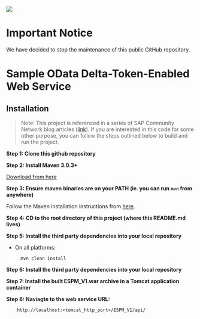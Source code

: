 ![](https://img.shields.io/badge/STATUS-NOT%20CURRENTLY%20MAINTAINED-red.svg?longCache=true&style=flat)

# Important Notice
We have decided to stop the maintenance of this public GitHub repository.

Sample OData Delta-Token-Enabled Web Service
=====

Installation
------------

>Note: This project is referenced in a series of SAP Community Network blog articles ([link](http://scn.sap.com/community/developer-center/mobility-platform/blog/2015/01/14/build-an-optimized-hybrid-mobile-application-using-the-hana-cloud-platform)).  If you are interested in this code for some other purpose, you can follow the steps outlined below to build and run the project.

__Step 1: Clone this github repository__

__Step 2: Install Maven 3.0.3+__

[Download from here](http://maven.apache.org/download.html)

__Step 3: Ensure maven binaries are on your PATH (ie. you can run `mvn` from anywhere)__

Follow the Maven installation instructions from [here](http://maven.apache.org/download.html#Installation).

__Step 4: CD to the root directory of this project (where this README.md lives)__

__Step 5: Install the third party dependencies into your local repository__

* On all platforms:

		mvn clean install

__Step 6: Install the third party dependencies into your local repository__

__Step 7: Install the built ESPM_V1.war archive in a Tomcat application container__

__Step 8: Naviagte to the web service URL:__

		http://localhost:<tomcat_http_port>/ESPM_V1/api/
